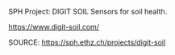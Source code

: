 SPH Project: DIGIT SOIL
Sensors for soil health. 

  

<https://www.digit-soil.com/>


SOURCE: https://sph.ethz.ch/projects/digit-soil